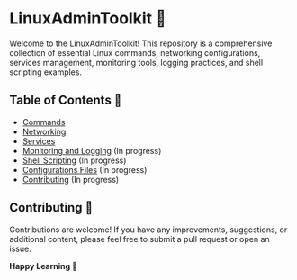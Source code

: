 # LinuxAdminToolkit 🧰

Welcome to the LinuxAdminToolkit! This repository is a comprehensive collection of essential Linux commands, networking configurations, services management, monitoring tools, logging practices, and shell scripting examples.

## Table of Contents 📃

- [Commands](https://github.com/JenilGajjar20/LinuxAdminToolkit/tree/master/commands)
- [Networking](https://github.com/JenilGajjar20/LinuxAdminToolkit/tree/master/networking)
- [Services](https://github.com/JenilGajjar20/LinuxAdminToolkit/tree/master/services)
- [Monitoring and Logging]() (In progress)
- [Shell Scripting]() (In progress)
- [Configurations Files]() (In progress)
- [Contributing]() (In progress)

## Contributing 🤝

Contributions are welcome! If you have any improvements, suggestions, or additional content, please feel free to submit a pull request or open an issue.

**Happy Learning 🚀**
